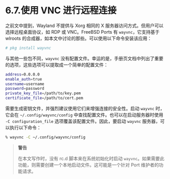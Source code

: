 # 6.7.使用 VNC 进行远程连接

之前文中提到，Wayland 不提供与 Xorg 相同的 X 服务器访问方式。但用户可以选择远程桌面协议，如 RDP 或 VNC。FreeBSD Ports 有 `wayvnc`，它支持基于 wlroots 的合成器，如本文中讨论的那些。可以使用以下命令安装该应用：

```sh
# pkg install wayvnc
```

与其他一些包不同，`wayvnc` 没有配置文件。幸运的是，手册页文档中列出了重要的选项，这些选项可以提取成一个简单的配置文件：

```sh
address=0.0.0.0
enable_auth=true
username=username
password=password
private_key_file=/path/to/key.pem
certificate_file=/path/to/cert.pem
```

需要生成密钥文件，并强烈建议使用它们来增强连接的安全性。启动 `wayvnc` 时，它会在 `~/.config/wayvnc/config` 中查找配置文件。也可以在启动服务器时使用 `-C configuration_file` 选项覆盖该配置文件。因此，要启动 `wayvnc` 服务器，可以执行以下命令：

```sh
% wayvnc -C ~/.config/wayvnc/config
```

>**警告**
>
>在本文写作时，没有 rc.d 脚本来在系统初始化时启动 `wayvnc`。如果需要此功能，则需要创建一个本地启动文件。这可能是一个针对 Port 维护者的功能请求。
